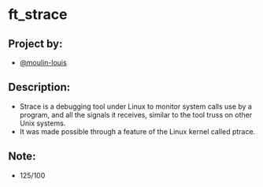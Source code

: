 # ft_strace
## Project by:
- [@moulin-louis](https://github.com/moulin-louis)
## Description: 
- Strace is a debugging tool under Linux to monitor system calls use by a program, and
all the signals it receives, similar to the tool truss on other Unix systems.
- It was made possible through a feature of the Linux kernel called ptrace.
## Note:
- 125/100
